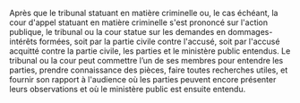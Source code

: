 Après que le tribunal statuant en matière criminelle ou, le cas échéant, la cour d'appel statuant en matière criminelle s'est prononcé sur l'action publique, le tribunal ou la cour statue sur les demandes en dommages-intérêts formées, soit par la partie civile contre l'accusé, soit par l'accusé acquitté contre la partie civile, les parties et le ministère public entendus.
Le tribunal ou la cour peut commettre l’un de ses membres pour entendre les parties, prendre connaissance des pièces, faire toutes recherches utiles, et fournir son rapport à l'audience où les parties peuvent encore présenter leurs observations et où le ministère public est ensuite entendu.